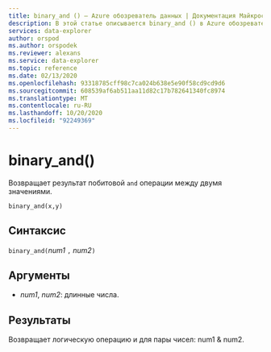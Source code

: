```yaml
---
title: binary_and () — Azure обозреватель данных | Документация Майкрософт
description: В этой статье описывается binary_and () в Azure обозреватель данных.
services: data-explorer
author: orspod
ms.author: orspodek
ms.reviewer: alexans
ms.service: data-explorer
ms.topic: reference
ms.date: 02/13/2020
ms.openlocfilehash: 93318785cff98c7ca024b638e5e90f58cd9cd9d6
ms.sourcegitcommit: 608539af6ab511aa11d82c17b782641340fc8974
ms.translationtype: MT
ms.contentlocale: ru-RU
ms.lasthandoff: 10/20/2020
ms.locfileid: "92249369"
---
```

# <a name="binary_and"></a>binary_and()

Возвращает результат побитовой `and` операции между двумя значениями.

```kusto
binary_and(x,y) 
```

## <a name="syntax"></a>Синтаксис

`binary_and(`*num1* `,` *num2*`)`

## <a name="arguments"></a>Аргументы

* *num1*, *num2*: длинные числа.

## <a name="returns"></a>Результаты

Возвращает логическую операцию и для пары чисел: num1 & num2.